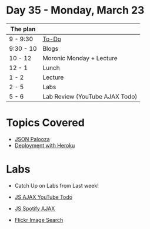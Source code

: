 # Day 35 - Monday, March 23

The plan        |      |
----------------|-------
9 - 9:30        | [To-Do](https://learn.co/lessons/3613)
9:30 - 10       | Blogs
10 - 12         | Moronic Monday + Lecture
12 - 1          | Lunch
1 - 2           | Lecture
2 - 5           | Labs
5 - 6           | Lab Review (YouTube AJAX Todo)

# Topics Covered

* [JSON Palooza](http://learn.co/lessons/3613)
* [Deployment with Heroku](https://learn.co/lessons/5196)

# Labs

* Catch Up on Labs from Last week!

* [JS AJAX YouTube Todo](https://learn.flatironschool.com/lessons/3646)
* [JS Spotify AJAX](https://learn.flatironschool.com/lessons/3649)
* [Flickr Image Search](https://learn.flatironschool.com/lessons/3650)
